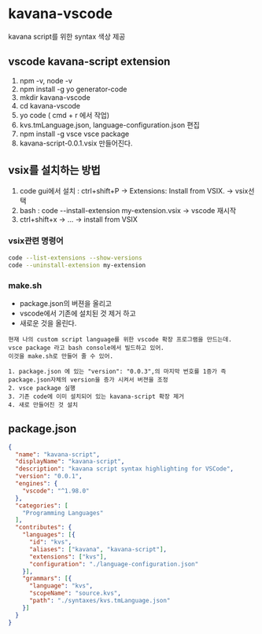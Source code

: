 # kavana-vscode

kavana script를 위한 syntax 색상 제공

## vscode kavana-script extension

1. npm -v, node -v
2. npm install -g yo generator-code
3. mkdir kavana-vscode
4. cd kavana-vscode
5. yo code ( cmd + r 에서 작업)
6. kvs.tmLanguage.json, language-configuration.json 편집
7. npm install -g vsce
   vsce package
8. kavana-script-0.0.1.vsix 만들어진다.

## vsix를 설치하는 방법

1. code gui에서 설치 : ctrl+shift+P -> Extensions: Install from VSIX. -> vsix선택
2. bash :  code --install-extension my-extension.vsix -> vscode 재시작
3. ctrl+shift+x ->  ... -> install from VSIX

### vsix관련 명령어

```bash
code --list-extensions --show-versions
code --uninstall-extension my-extension
```

### make.sh
- package.json의 버젼을 올리고
- vscode에서 기존에 설치된 것 제거 하고 
- 새로운 것을 올린다.
```text
현재 나의 custom script language를 위한 vscode 확장 프로그램을 만드는데.
vsce package 라고 bash console에서 빌드하고 있어.
이것을 make.sh로 만들어 줄 수 있어.

1. package.json 에 있는 "version": "0.0.3",의 마지막 번호를 1증가 즉 package.json자체의 version을 증가 시켜서 버젼을 조정
2. vsce package 실행
3. 기존 code에 이미 설치되어 있는 kavana-script 확장 제거
4. 새로 만들어진 것 설치
```


## package.json

```json
{
  "name": "kavana-script",
  "displayName": "kavana-script",
  "description": "kavana script syntax highlighting for VSCode",
  "version": "0.0.1",
  "engines": {
    "vscode": "^1.98.0"
  },
  "categories": [
    "Programming Languages"
  ],
  "contributes": {
    "languages": [{
      "id": "kvs",
      "aliases": ["kavana", "kavana-script"],
      "extensions": ["kvs"],
      "configuration": "./language-configuration.json"
    }],
    "grammars": [{
      "language": "kvs",
      "scopeName": "source.kvs",
      "path": "./syntaxes/kvs.tmLanguage.json"
    }]
  }
}
```